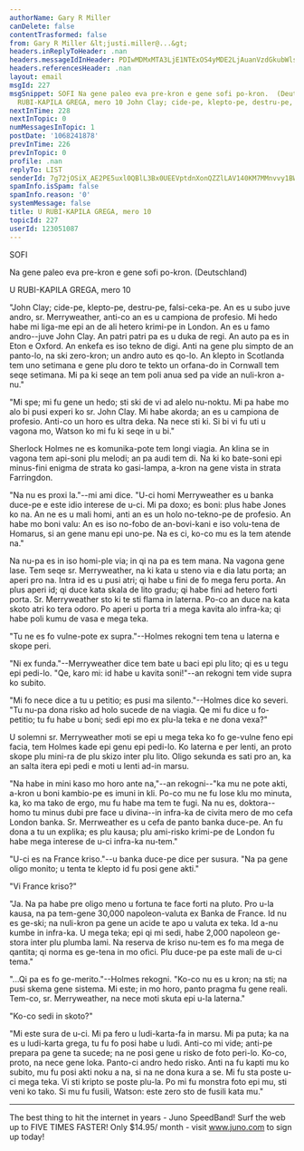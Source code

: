 ```yaml
---
authorName: Gary R Miller
canDelete: false
contentTrasformed: false
from: Gary R Miller &lt;justi.miller@...&gt;
headers.inReplyToHeader: .nan
headers.messageIdInHeader: PDIwMDMxMTA3LjE1NTExOS4yMDE2LjAuanVzdGkubWlsbGVyQGp1bm8uY29tPg==
headers.referencesHeader: .nan
layout: email
msgId: 227
msgSnippet: SOFI Na gene paleo eva pre-kron e gene sofi po-kron.  (Deutschland) U
  RUBI-KAPILA GREGA, mero 10 John Clay; cide-pe, klepto-pe, destru-pe, falsi-ceka-pe.  An
nextInTime: 228
nextInTopic: 0
numMessagesInTopic: 1
postDate: '1068241878'
prevInTime: 226
prevInTopic: 0
profile: .nan
replyTo: LIST
senderId: 7g72jOSiX_AE2PE5uxl0QBlL3Bx0UEEVptdnXonQZZlLAV140KM7MMnvvy1BWnotlcGhcn-YlmiGnOdvaL51i8Lq7UKwpiO8dDKZ6A
spamInfo.isSpam: false
spamInfo.reason: '0'
systemMessage: false
title: U RUBI-KAPILA GREGA, mero 10
topicId: 227
userId: 123051087
---
```


SOFI

Na gene paleo eva pre-kron e gene sofi po-kron.  (Deutschland)

U RUBI-KAPILA GREGA, mero 10


"John Clay; cide-pe, klepto-pe, destru-pe, falsi-ceka-pe.  An es u subo
juve andro, sr. Merryweather, anti-co an es u campiona de profesio.  Mi
hedo habe mi liga-me epi an de ali hetero krimi-pe in London.  An es u
famo andro--juve John Clay.  An patri patri pa es u duka de regi.  An
auto pa es in Eton e Oxford.  An enkefa es iso tekno de digi.  Anti na
gene plu simpto de an panto-lo, na ski zero-kron; un andro auto es qo-lo.
 An klepto in Scotlanda tem uno setimana e gene plu doro te tekto un
orfana-do in Cornwall tem seqe setimana.  Mi pa ki seqe an tem poli anua
sed pa vide an nuli-kron a-nu."

"Mi spe; mi fu gene un hedo; sti ski de vi ad alelo nu-noktu.  Mi pa habe
mo alo bi pusi experi ko sr. John Clay.  Mi habe akorda; an es u campiona
de profesio.  Anti-co un horo es ultra deka.  Na nece sti ki.  Si bi vi
fu uti u vagona mo, Watson ko mi fu ki seqe in u bi."

Sherlock Holmes ne es komunika-pote tem longi viagia.  An klina se in
vagona tem api-soni plu melodi; an pa audi tem di.  Na ki ko bate-soni
epi minus-fini enigma de strata ko gasi-lampa, a-kron na gene vista in
strata Farringdon.

"Na nu es proxi la."--mi ami dice.  "U-ci homi Merryweather es u banka
duce-pe e este idio interese de u-ci.  Mi pa doxo; es boni: plus habe
Jones ko na.  An ne es u mali homi, anti an es un holo no-tekno-pe de
profesio.  An habe mo boni valu:  An es iso no-fobo de an-bovi-kani e iso
volu-tena de Homarus, si an gene manu epi uno-pe.  Na es ci, ko-co mu es
la tem atende na."

Na nu-pa es in iso homi-ple via; in qi na pa es tem mana.  Na vagona gene
lase.  Tem seqe sr. Merryweather, na ki kata u steno via e dia latu
porta; an aperi pro na.  Intra id es u pusi atri; qi habe u fini de fo
mega feru porta.  An plus aperi id; qi duce kata skala de lito gradu; qi
habe fini ad hetero forti porta.  Sr. Merryweather sto ki te sti flama in
laterna.  Po-co an duce na kata skoto atri ko tera odoro.  Po aperi u
porta tri a mega kavita alo infra-ka; qi habe poli kumu de vasa e mega
teka.

"Tu ne es fo vulne-pote ex supra."--Holmes rekogni tem tena u laterna e
skope peri.

"Ni ex funda."--Merryweather dice tem bate u baci epi plu lito; qi es u
tegu epi pedi-lo.  "Qe, karo mi: id habe u kavita soni!"--an rekogni tem
vide supra ko subito.

"Mi fo nece dice a tu u petitio; es pusi ma silento."--Holmes dice ko
severi.  "Tu nu-pa dona risko ad holo sucede de na viagia.  Qe mi fu dice
u fo-petitio; tu fu habe u boni; sedi epi mo ex plu-la teka e ne dona
vexa?"

U solemni sr. Merryweather moti se epi u mega teka ko fo ge-vulne feno
epi facia, tem Holmes kade epi genu epi pedi-lo.  Ko laterna e per lenti,
an proto skope plu mini-ra de plu skizo inter plu lito.  Oligo sekunda es
sati pro an, ka an salta itera epi pedi e moti u lenti ad-in marsu.

"Na habe in mini kaso mo horo ante na,"--an rekogni--"ka mu ne pote akti,
a-kron u boni kambio-pe es imuni in kli.  Po-co mu ne fu lose klu mo
minuta, ka, ko ma tako de ergo, mu fu habe ma tem te fugi.  Na nu es,
doktora--homo tu minus dubi pre face u divina--in infra-ka de civita mero
de mo cefa London banka.  Sr. Merrweather es u cefa de panto banka
duce-pe.  An fu dona a tu un explika; es plu kausa; plu ami-risko
krimi-pe de London fu habe mega interese de u-ci infra-ka nu-tem."

"U-ci es na France kriso."--u banka duce-pe dice per susura.  "Na pa gene
oligo monito; u tenta te klepto id fu posi gene akti."

"Vi France kriso?"

"Ja.  Na pa habe pre oligo meno u fortuna te face forti na pluto.  Pro
u-la kausa, na pa tem-gene 30,000 napoleon-valuta ex Banka de France.  Id
nu es ge-ski; na nuli-kron pa gene un acide te apo u valuta ex teka.  Id
a-nu kumbe in infra-ka.  U mega teka; epi qi mi sedi, habe 2,000 napoleon
ge-stora inter plu plumba lami.  Na reserva de kriso nu-tem es fo ma mega
de qantita; qi norma es ge-tena in mo ofici.  Plu duce-pe pa este mali de
u-ci tema."

"...Qi pa es fo ge-merito."--Holmes rekogni.  "Ko-co nu es u kron; na
sti; na pusi skema gene sistema.  Mi este; in mo horo, panto pragma fu
gene reali.  Tem-co, sr. Merryweather, na nece moti skuta epi u-la
laterna."

"Ko-co sedi in skoto?"

"Mi este sura de u-ci.  Mi pa fero u ludi-karta-fa in marsu.  Mi pa puta;
ka na es u ludi-karta grega, tu fu fo posi habe u ludi.  Anti-co mi vide;
anti-pe prepara pa gene ta sucede; na ne posi gene u risko de foto
peri-lo.  Ko-co, proto, na nece gene loka.  Panto-ci andro hedo risko. 
Anti na fu kapti mu ko subito, mu fu posi akti noku a na, si na ne dona
kura a se.  Mi fu sta poste u-ci mega teka.  Vi sti kripto se poste
plu-la.  Po mi fu monstra foto epi mu, sti veni ko tako.  Si mu fu
fusili, Watson: este zero sto de fusili kata mu."

________________________________________________________________
The best thing to hit the internet in years - Juno SpeedBand!
Surf the web up to FIVE TIMES FASTER!
Only $14.95/ month - visit www.juno.com to sign up today!

